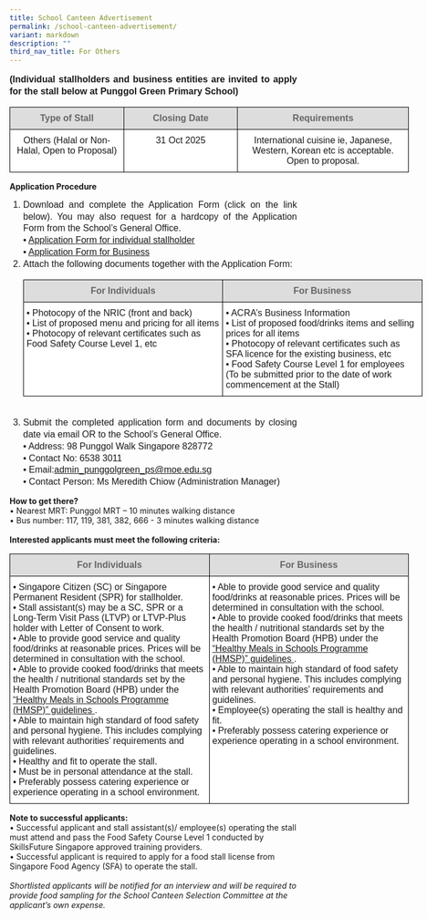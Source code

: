 ```yaml
---
title: School Canteen Advertisement
permalink: /school-canteen-advertisement/
variant: markdown
description: ""
third_nav_title: For Others
---
```

<p style="line-height:1.3; font-size:16px; font-family:Arial; text-align:justify;"><b>(Individual stallholders and business entities are invited to apply for the stall below at Punggol Green Primary School)</b></p>
<table style="border-collapse:collapse;border-spacing:0;table-layout: fixed; width: 700px" class="tg">
   <colgroup><col style="width: 200px"><col style="width: 200px"><col style="width: 300px"></colgroup>
      <thead>
         <tr>
            <th style="background-color:#DDD;border-color:black;border-style:solid;border-width:1px;color:#666;font-family:Arial;font-size:16px;font-weight:bold;overflow:hidden;padding:10px 5px;text-align:center;vertical-align:top;word-break:normal;font-weight:700;color:#666;">Type of Stall</th>
            <th style="background-color:#DDD;border-color:black;border-style:solid;border-width:1px;color:#666;font-family:Arial;font-size:16px;font-weight:bold;overflow:hidden;padding:10px 5px;text-align:center;vertical-align:top;word-break:normal;font-weight:700;color:#666;">Closing Date</th>
					 <th style="background-color:#DDD;border-color:black;border-style:solid;border-width:1px;color:#666;font-family:Arial;font-size:16px;font-weight:bold;overflow:hidden;padding:10px 5px;text-align:center;vertical-align:top;word-break:normal;font-weight:700;color:#666;">Requirements</th>
         </tr>
      </thead>
	<tbody>
         <tr>
            <td style="background-color:#FFF;border-color:black;border-style:solid;border-width:1px;font-family:Arial;font-size:16px;overflow:hidden;padding:10px 5px;text-align:center;vertical-align:top;word-break:normal">Others (Halal or Non-Halal, Open to Proposal) </td>
            <td style="background-color:#FFF;border-color:black;border-style:solid;border-width:1px;font-family:Arial;font-size:16px;overflow:hidden;padding:10px 5px;text-align:center;vertical-align:top;word-break:normal">31 Oct 2025</td>
					 <td style="background-color:#FFF;border-color:black;border-style:solid;border-width:1px;font-family:Arial;font-size:16px;overflow:hidden;padding:10px 5px;text-align:center;vertical-align:top;word-break:normal">International cuisine ie, Japanese, Western, Korean etc is acceptable. Open to proposal. </td>
         </tr>
		</tbody></table>
		<b>Application Procedure</b><br>
<ol>
<li style="line-height:1.3; font-size:16px; font-family:Arial; text-align:justify;">Download and complete the Application Form (click on the link below). You may also request for a hardcopy of the Application Form from the School’s General Office.
	<br>•	
	<a href="/files/Useful%20Information/Application_Form__For_Individual_.pdf">Application Form for individual stallholder</a>
	<br>•	<a href="/files/Useful%20Information/Application_Form__For_Business_Entity_.pdf">Application Form for Business</a>
	</li>
	
<li style="line-height:1.3; font-size:16px; font-family:Arial; text-align:justify;">Attach the following documents together with the Application Form: <br>
	<table style="border-collapse:collapse;border-spacing:0;table-layout: fixed; width: 700px" class="tg">
   <colgroup><col style="width: 350px"><col style="width: 350px"></colgroup>
      <thead>
         <tr>
            <th style="background-color:#DDD;border-color:black;border-style:solid;border-width:1px;color:#666;font-family:Arial;font-size:16px;font-weight:bold;overflow:hidden;padding:10px 5px;text-align:center;vertical-align:top;word-break:normal;font-weight:700;color:#666;">For Individuals</th>
            <th style="background-color:#DDD;border-color:black;border-style:solid;border-width:1px;color:#666;font-family:Arial;font-size:16px;font-weight:bold;overflow:hidden;padding:10px 5px;text-align:center;vertical-align:top;word-break:normal;font-weight:700;color:#666;">For Business</th>
         </tr>
      </thead>
	<tbody>
         <tr>
            <td style="background-color:#FFF;border-color:black;border-style:solid;border-width:1px;font-family:Arial;font-size:16px;overflow:hidden;padding:10px 5px;text-align:left;vertical-align:top;word-break:normal">•	Photocopy of the NRIC (front and back) 
<br>•	List of proposed menu and pricing for all items
<br>•	Photocopy of relevant certificates such as Food Safety Course Level 1, etc 
</td>
            <td style="background-color:#FFF;border-color:black;border-style:solid;border-width:1px;font-family:Arial;font-size:16px;overflow:hidden;padding:10px 5px;text-align:left;vertical-align:top;word-break:normal">•	ACRA’s Business Information
<br>•	List of proposed food/drinks items and selling prices for all items
<br>•	Photocopy of relevant certificates such as SFA licence for the existing business, etc 
<br>•	Food Safety Course Level 1 for employees (To be submitted prior to the date of work commencement at the Stall) 
</td>
         </tr>
		</tbody></table>
<br>    
	</li>
	<li style="line-height:1.3; font-size:16px; font-family:Arial; text-align:justify;">Submit the completed application form and documents by closing date via email OR to the School’s General Office.
	<br>•	Address: 98 Punggol Walk Singapore 828772
	<br>•	Contact No: 6538 3011
		<br>•	Email:<a href="mailto:admin_punggolgreen_ps@moe.edu.sg">admin_punggolgreen_ps@moe.edu.sg</a>
		<br>•	Contact Person: Ms Meredith Chiow (Administration Manager)
	</li>
	</ol>
	<b>How to get there?</b>
	<br>•	Nearest MRT: Punggol MRT – 10 minutes walking distance
	<br>•	Bus number: 117, 119, 381, 382, 666 - 3 minutes walking distance
	<br><br>
	<b>Interested applicants must meet the following criteria:</b>
	<br>
		<table style="border-collapse:collapse;border-spacing:0;table-layout: fixed; width: 700px" class="tg">
   <colgroup><col style="width: 350px"><col style="width: 350px"></colgroup>
      <thead>
         <tr>
            <th style="background-color:#DDD;border-color:black;border-style:solid;border-width:1px;color:#666;font-family:Arial;font-size:16px;font-weight:bold;overflow:hidden;padding:10px 5px;text-align:center;vertical-align:top;word-break:normal;font-weight:700;color:#666;">For Individuals</th>
            <th style="background-color:#DDD;border-color:black;border-style:solid;border-width:1px;color:#666;font-family:Arial;font-size:16px;font-weight:bold;overflow:hidden;padding:10px 5px;text-align:center;vertical-align:top;word-break:normal;font-weight:700;color:#666;">For Business</th>
         </tr>
      </thead>
	<tbody>
         <tr>
            <td style="background-color:#FFF;border-color:black;border-style:solid;border-width:1px;font-family:Arial;font-size:16px;overflow:hidden;padding:10px 5px;text-align:left;vertical-align:top;word-break:normal">•	Singapore Citizen (SC) or Singapore Permanent Resident (SPR) for stallholder. 
<br>•	Stall assistant(s) may be a SC, SPR or a Long-Term Visit Pass (LTVP) or LTVP-Plus holder with Letter of Consent to work.
<br>•	Able to provide good service and quality food/drinks at reasonable prices. Prices will be determined in consultation with the school.
<br>•	Able to provide cooked food/drinks  that meets the health / nutritional standards set by the Health Promotion Board (HPB) under the  <a href="https://www.hpb.gov.sg/schools/school-programmes/healthy-meals-in-schools-programme"> “Healthy Meals in Schools Programme (HMSP)” guidelines </a>.
<br>•	Able to maintain high standard of food safety and personal hygiene. This includes complying with relevant authorities’ requirements and guidelines.
<br>•	Healthy and fit to operate the stall.
<br>•	Must be in personal attendance at the stall.
<br>•	Preferably possess catering experience or experience operating in a school environment.


</td>
            <td style="background-color:#FFF;border-color:black;border-style:solid;border-width:1px;font-family:Arial;font-size:16px;overflow:hidden;padding:10px 5px;text-align:left;vertical-align:top;word-break:normal">•	Able to provide good service and quality food/drinks at reasonable prices. Prices will be determined in consultation with the school.
<br>•	Able to provide cooked food/drinks that meets the health / nutritional standards set by the Health Promotion Board (HPB) under the <a href="https://www.hpb.gov.sg/schools/school-programmes/healthy-meals-in-schools-programme"> “Healthy Meals in Schools Programme (HMSP)” guidelines </a>.
<br>•	Able to maintain high standard of food safety and personal hygiene. This includes complying with relevant authorities’ requirements and guidelines. 
<br>•	Employee(s) operating the stall is healthy and fit.
<br>•	Preferably possess catering experience or experience operating in a school environment.
</td>
         </tr>
		</tbody></table>
	
<b>Note to successful applicants:</b>
<br>•	Successful applicant and stall assistant(s)/ employee(s) operating the stall must attend and pass the Food Safety Course Level 1 conducted by SkillsFuture Singapore approved training providers. 
<br>•	Successful applicant is required to apply for a food stall license from Singapore Food Agency (SFA) to operate the stall. 
<br><br><i>Shortlisted applicants will be notified for an interview and will be required to provide food sampling for the School Canteen Selection Committee at the applicant’s own expense.</i>